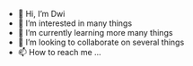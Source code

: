 - 👋 Hi, I’m Dwi
- 👀 I’m interested in many things
- 🌱 I’m currently learning more many things
- 💞️ I’m looking to collaborate on several things
- 📫 How to reach me ...

<!---
dwichandrag42/dwichandrag42 is a ✨ special ✨ repository because its `README.md` (this file) appears on your GitHub profile.
You can click the Preview link to take a look at your changes.
--->

